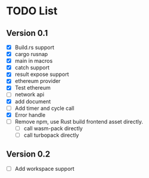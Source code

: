 # TODO List

## Version 0.1

- [x] Build.rs support
- [x] cargo rusnap
- [x] main in macros
- [x] catch support
- [x] result expose support
- [x] ethereum provider
- [x] Test ethereum
- [ ] network api
- [x] add document
- [ ] Add timer and cycle call
- [x] Error handle
- [ ] Remove npm, use Rust build frontend asset directly.
  - [ ] call wasm-pack directly
  - [ ] call turbopack directly

## Version 0.2

- [ ] Add workspace support
